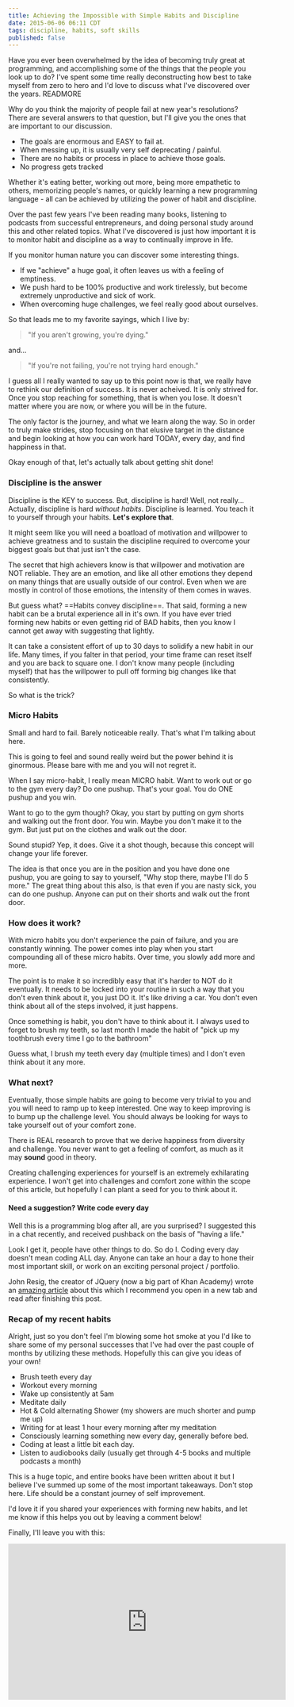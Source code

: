 ```yaml
---
title: Achieving the Impossible with Simple Habits and Discipline
date: 2015-06-06 06:11 CDT
tags: discipline, habits, soft skills
published: false
---
```


Have you ever been overwhelmed by the idea of becoming truly great at programming, and accomplishing some of the things that the people you look up to do? I've spent some time really deconstructing how best to take myself from zero to hero and I'd love to discuss what I've discovered over the years. READMORE

Why do you think the majority of people fail at new year's resolutions? There are several answers to that question, but I'll give you the ones that are important to our discussion.

  * The goals are enormous and EASY to fail at.
  * When messing up, it is usually very self deprecating / painful.
  * There are no habits or process in place to achieve those goals.
  * No progress gets tracked

Whether it's eating better, working out more, being more empathetic to others, memorizing people's names, or quickly learning a new programming language - all can be achieved by utilizing the power of habit and discipline.

Over the past few years I've been reading many books, listening to podcasts from successful entrepreneurs, and doing personal study around this and other related topics. What I've discovered is just how important it is to monitor habit and discipline as a way to continually improve in life.

If you monitor human nature you can discover some interesting things.
  * If we "achieve" a huge goal, it often leaves us with a feeling of emptiness.
  * We push hard to be 100% productive and work tirelessly, but become extremely unproductive and sick of work.
  * When overcoming huge challenges, we feel really good about ourselves.

So that leads me to my favorite sayings, which I live by:
> "If you aren't growing, you're dying."

and...
> "If you're not failing, you're not trying hard enough."

I guess all I really wanted to say up to this point now is that, we really have to rethink our definition of success. It is never acheived. It is only strived for. Once you stop reaching for something, that is when you lose. It doesn't matter where you are now, or where you will be in the future.

The only factor is the journey, and what we learn along the way. So in order to truly make strides, stop focusing on that elusive target in the distance and begin looking at how you can work hard TODAY, every day, and find happiness in that.

Okay enough of that, let's actually talk about getting shit done!

### Discipline is the answer
Discipline is the KEY to success. But, discipline is hard! Well, not really... Actually, discipline is hard *without habits*. Discipline is learned. You teach it to yourself through your habits. **Let's explore that**.

It might seem like you will need a boatload of motivation and willpower to achieve greatness and to sustain the discipline required to overcome your biggest goals but that just isn't the case.

The secret that high achievers know is that willpower and motivation are NOT reliable. They are an emotion, and like all other emotions they depend on many things that are usually outside of our control. Even when we are mostly in control of those emotions, the intensity of them comes in waves.

But guess what? ==Habits convey discipline==. That said, forming a new habit can be a brutal experience all in it's own. If you have ever tried forming new habits or even getting rid of BAD habits, then you know I cannot get away with suggesting that lightly. 

It can take a consistent effort of up to 30 days to solidify a new habit in our life. Many times, if you falter in that period, your time frame can reset itself and you are back to square one. I don't know many people (including myself) that has the willpower to pull off forming big changes like that consistently.

So what is the trick? 

### Micro Habits
Small and hard to fail. Barely noticeable really. That's what I'm talking about here.

This is going to feel and sound really weird but the power behind it is ginormous. Please bare with me and you will not regret it.

When I say micro-habit, I really mean MICRO habit. Want to work out or go to the gym every day? Do one pushup. That's your goal. You do ONE pushup and you win.

Want to go to the gym though? Okay, you start by putting on gym shorts and walking out the front door. You win. Maybe you don't make it to the gym. But just put on the clothes and walk out the door.

Sound stupid? Yep, it does. Give it a shot though, because this concept will change your life forever.

The idea is that once you are in the position and you have done one pushup, you are going to say to yourself, "Why stop there, maybe I'll do 5 more." The great thing about this also, is that even if you are nasty sick, you can do one pushup. Anyone can put on their shorts and walk out the front door.

### How does it work?
With micro habits you don't experience the pain of failure, and you are constantly winning. The power comes into play when you start compounding all of these micro habits. Over time, you slowly add more and more.

The point is to make it so incredibly easy that it's harder to NOT do it eventually. It needs to be locked into your routine in such a way that you don't even think about it, you just DO it. It's like driving a car. You don't even think about all of the steps involved, it just happens.

Once something is habit, you don't have to think about it. I always used to forget to brush my teeth, so last month I made the habit of "pick up my toothbrush every time I go to the bathroom"

Guess what, I brush my teeth every day (multiple times) and I don't even think about it any more.

### What next?
Eventually, those simple habits are going to become very trivial to you and you will need to ramp up to keep interested. One way to keep improving is to bump up the challenge level. You should always be looking for ways to take yourself out of your comfort zone.

There is REAL research to prove that we derive happiness from diversity and challenge. You never want to get a feeling of comfort, as much as it may **sound** good in theory.

Creating challenging experiences for yourself is an extremely exhilarating experience. I won't get into challenges and comfort zone within the scope of this article, but hopefully I can plant a seed for you to think about it.

#### Need a suggestion? Write code every day
Well this is a programming blog after all, are you surprised? I suggested this in a chat recently, and received pushback on the basis of "having a life."

Look I get it, people have other things to do. So do I. Coding every day doesn't mean coding ALL day. Anyone can take an hour a day to hone their most important skill, or work on an exciting personal project / portfolio.

John Resig, the creator of JQuery (now a big part of Khan Academy) wrote an [amazing article](http://ejohn.org/blog/write-code-every-day/) about this which I recommend you open in a new tab and read after finishing this post.

### Recap of my recent habits
Alright, just so you don't feel I'm blowing some hot smoke at you I'd like to share some of my personal successes that I've had over the past couple of months by utilizing these methods. Hopefully this can give you ideas of your own!

  * Brush teeth every day
  * Workout every morning
  * Wake up consistently at 5am
  * Meditate daily
  * Hot & Cold alternating Shower (my showers are much shorter and pump me up)
  * Writing for at least 1 hour every morning after my meditation
  * Consciously learning something new every day, generally before bed.
  * Coding at least a little bit each day.
  * Listen to audiobooks daily (usually get through 4-5 books and multiple podcasts a month)

This is a huge topic, and entire books have been written about it but I believe I've summed up some of the most important takeaways. Don't stop here. Life should be a constant journey of self improvement.

I'd love it if you shared your experiences with forming new habits, and let me know if this helps you out by leaving a comment below!

Finally, I'll leave you with this:
<iframe width="560" height="315" src="https://www.youtube.com/embed/AdKUJxjn-R8" frameborder="0" allowfullscreen></iframe>
